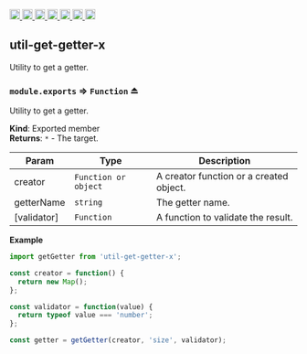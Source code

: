 <a
  href="https://travis-ci.org/Xotic750/util-get-getter-x"
  title="Travis status">
<img
  src="https://travis-ci.org/Xotic750/util-get-getter-x.svg?branch=master"
  alt="Travis status" height="18">
</a>
<a
  href="https://david-dm.org/Xotic750/util-get-getter-x"
  title="Dependency status">
<img src="https://david-dm.org/Xotic750/util-get-getter-x/status.svg"
  alt="Dependency status" height="18"/>
</a>
<a
  href="https://david-dm.org/Xotic750/util-get-getter-x?type=dev"
  title="devDependency status">
<img src="https://david-dm.org/Xotic750/util-get-getter-x/dev-status.svg"
  alt="devDependency status" height="18"/>
</a>
<a
  href="https://badge.fury.io/js/util-get-getter-x"
  title="npm version">
<img src="https://badge.fury.io/js/util-get-getter-x.svg"
  alt="npm version" height="18">
</a>
<a
  href="https://www.jsdelivr.com/package/npm/util-get-getter-x"
  title="jsDelivr hits">
<img src="https://data.jsdelivr.com/v1/package/npm/util-get-getter-x/badge?style=rounded"
  alt="jsDelivr hits" height="18">
</a>
<a
  href="https://bettercodehub.com/results/Xotic750/util-get-getter-x"
  title="bettercodehub score">
<img src="https://bettercodehub.com/edge/badge/Xotic750/util-get-getter-x?branch=master"
  alt="bettercodehub score" height="18">
</a>
<a
  href="https://coveralls.io/github/Xotic750/util-get-getter-x?branch=master"
  title="Coverage Status">
<img src="https://coveralls.io/repos/github/Xotic750/util-get-getter-x/badge.svg?branch=master"
  alt="Coverage Status" height="18">
</a>

<a name="module_util-get-getter-x"></a>

## util-get-getter-x

Utility to get a getter.

<a name="exp_module_util-get-getter-x--module.exports"></a>

### `module.exports` ⇒ <code>Function</code> ⏏

Utility to get a getter.

**Kind**: Exported member  
**Returns**: <code>\*</code> - The target.

| Param       | Type                            | Description                             |
| ----------- | ------------------------------- | --------------------------------------- |
| creator     | <code>Function or object</code> | A creator function or a created object. |
| getterName  | <code>string</code>             | The getter name.                        |
| [validator] | <code>Function</code>           | A function to validate the result.      |

**Example**

```js
import getGetter from 'util-get-getter-x';

const creator = function() {
  return new Map();
};

const validator = function(value) {
  return typeof value === 'number';
};

const getter = getGetter(creator, 'size', validator);
```

